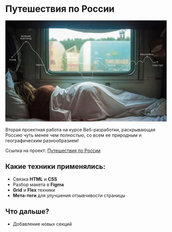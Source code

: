 # Путешествия по России

![Project Cover](images/lead-polka.jpg)

Вторая проектная работа на курсе Веб-разработки, раскрывающая Россию чуть менее чем полностью, со всем ее природным и географическим разнообразием!

Ссылка на проект: [Путешествия по России](https://smootha.github.io/russian-travel/)

## Какие техники применялись:
* Связка **HTML** и **CSS**
* Разбор макета в **Figma**
* **Grid** и **Flex** техники
* **Мета-теги** для улучшения отзывчивости страницы

## Что дальше?
* Добавление новых секций

